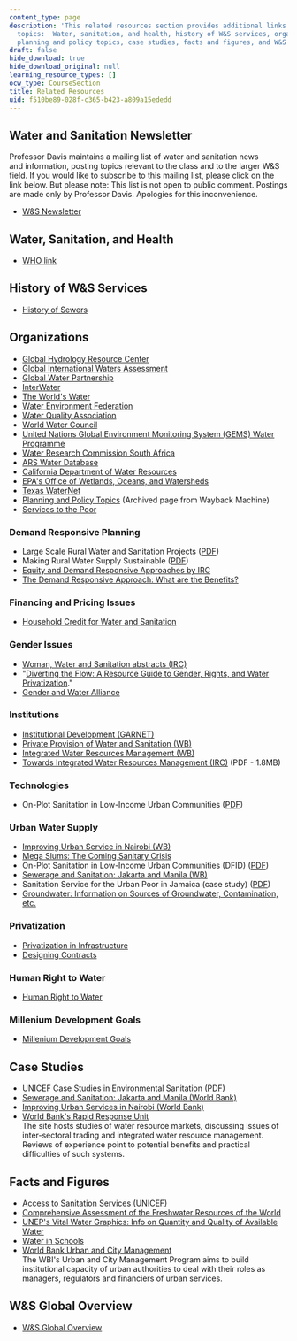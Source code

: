 ```yaml
---
content_type: page
description: 'This related resources section provides additional links on the following
  topics:  Water, sanitation, and health, history of W&S services, organizations,
  planning and policy topics, case studies, facts and figures, and W&S global overview.'
draft: false
hide_download: true
hide_download_original: null
learning_resource_types: []
ocw_type: CourseSection
title: Related Resources
uid: f510be89-028f-c365-b423-a809a15ededd
---
```

## Water and Sanitation Newsletter

Professor Davis maintains a mailing list of water and sanitation news and information, posting topics relevant to the class and to the larger W&S field. If you would like to subscribe to this mailing list, please click on the link below. But please note: This list is not open to public comment. Postings are made only by Professor Davis. Apologies for this inconvenience.

- [W&S Newsletter](http://mailman.mit.edu/mailman/listinfo/wsnewsocw)

## Water, Sanitation, and Health

- [WHO link](http://www.who.int/en/)

## History of W&S Services

- [History of Sewers](http://www.sewerhistory.org/)

## Organizations

- [Global Hydrology Resource Center](https://ghrc.nsstc.nasa.gov/home/)
- [Global International Waters Assessment](http://yabaha.net/dahl/earthw/Pdepgiwa.htm)
- [Global Water Partnership](http://www.gwpforum.org/servlet/PSP)
- [InterWater](https://interwater-eg.com/) 
- [The World's Water](http://www.worldwater.org/)
- [Water Environment Federation](http://www.wef.org/)
- [Water Quality Association](http://www.wqa.org/)
- [World Water Council](http://www.worldwatercouncil.org/)
- [United Nations Global Environment Monitoring System (GEMS) Water Programme](https://communities.unep.org/display/gemswater)
- [Water Research Commission South Africa](http://www.fwr.org/sawrcomm.htm)
- [ARS Water Database](https://agdatacommons.nal.usda.gov/articles/dataset/ARS_Water_Database/24660771)
- [California Department of Water Resources](http://www.water.ca.gov/)
- [EPA's Office of Wetlands, Oceans, and Watersheds](http://www.epa.gov/owow/)
- [Texas WaterNet](http://twri.tamu.edu/)
- [Planning and Policy Topics](https://web.archive.org/web/20070125002820/http://www.hydroconsult.se/indexen.html) (Archived page from Wayback Machine)
- [Services to the Poor](https://web.archive.org/web/20180929203901/https://vscwest.org/about-us/core-values/service-to-the-poor/)

### Demand Responsive Planning

- Large Scale Rural Water and Sanitation Projects ([PDF](https://www.wsp.org/sites/wsp/files/publications/global_ruralreport.pdf))
- Making Rural Water Supply Sustainable ([PDF](http://www.wsp.org/UserFiles/file/global_ruralreport.pdf))
- [Equity and Demand Responsive Approaches by IRC](http://www.irc.nl/page/3563) 
- [The Demand Responsive Approach: What are the Benefits?](http://books.google.co.in/books?id=SB4BTItu1IMC&pg=PP17&lpg=PP17&dq=The+Demand+Responsive+Approach:+What+are+the+Benefits%3F&source=bl&ots=35xmT-Bisr&sig=3Wdpd5piEbA3snY3sm032Gaxmh0&hl=en&ei=-Ho8S_SzPM6HkQWk0N3eDw&sa=X&oi=book_result&ct=result&resnum=7&ved=0CB4Q6AEwBg#v=onepage&q=&f=false)

### Financing and Pricing Issues

- [Household Credit for Water and Sanitation](http://www.gdrc.org/icm/environ/usaid.html)

### Gender Issues

- [Woman, Water and Sanitation abstracts (IRC)](https://www.ircwash.org/sites/default/files/202.1-93WO-12256.pdf) 
- "[Diverting the Flow: A Resource Guide to Gender, Rights, and Water Privatization](https://archive.ids.ac.uk/eldis/document/A14717.html)."
- [Gender and Water Alliance](http://www.genderandwater.org/) 

### Institutions

- [Institutional Development (GARNET)](https://www.lboro.ac.uk/garnet/tncist.html)
- [Private Provision of Water and Sanitation (WB)](http://www.worldbank.org/en/country/haiti)
- [Integrated Water Resources Management (WB)](https://www.un.org/waterforlifedecade/iwrm.shtml)
- [Towards Integrated Water Resources Management (IRC)](https://wedocs.unep.org/bitstream/handle/20.500.11822/22452/Sudan_WRM_2014.pdf) (PDF - 1.8MB) 

### Technologies

- On-Plot Sanitation in Low-Income Urban Communities ([PDF](http://www.lboro.ac.uk/orgs/well/resources/technical-briefs/61-on-plot-sanitation-in-urban-areas.pdf))

### Urban Water Supply

- [Improving Urban Service in Nairobi (WB)](https://www.semanticscholar.org/paper/Improving-urban-services-in-Nairobi-Ebrahimi/bf65987ea59eb99a030ca045e0d52c337fbed354)
- [Mega Slums: The Coming Sanitary Crisis](https://www.ircwash.org/resources/mega-slums-coming-sanitary-crisis)
- On-Plot Sanitation in Low-Income Urban Communities (DFID) ([PDF](http://www.lboro.ac.uk/orgs/well/resources/technical-briefs/61-on-plot-sanitation-in-urban-areas.pdf))
- [Sewerage and Sanitation: Jakarta and Manila (WB)](https://documents.worldbank.org/en/publication/documents-reports/documentdetail/880091468095971513/sewerage-and-sanitation-jakarta-and-manila)
- Sanitation Service for the Urban Poor in Jamaica (case study) ([PDF](https://web.archive.org/web/20150924070454/http://www.bvsde.paho.org/bvsacd/ehp/lxviii.pdf))
- [Groundwater: Information on Sources of Groundwater, Contamination, etc.](http://www.tgpc.state.tx.us/groundwater-contamination/)

### Privatization

- [Privatization in Infrastructure](http://www.slideshare.net/WalterReedEdwardsWildman/privatization-of-infrastructure)
- [Designing Contracts](http://aspe.hhs.gov/hsp/privatization-rpt03/privreport.htm#IV)

### Human Right to Water

- [Human Right to Water](http://www.righttowater.org.uk/)

### Millenium Development Goals

- [Millenium Development Goals](http://www.unesco.org/water/wwap/facts_figures/mdgs.shtml)

## Case Studies

- UNICEF Case Studies in Environmental Sanitation ([PDF](http://www.unicef.org/wash/files/com_e.pdf))
- [Sewerage and Sanitation: Jakarta and Manila (World Bank)](https://documents.worldbank.org/en/publication/documents-reports/documentdetail/880091468095971513/sewerage-and-sanitation-jakarta-and-manila)
- [Improving Urban Services in Nairobi (World Bank)](https://documents.worldbank.org/en/publication/documents-reports/documentdetail/733221468758753136/improving-urban-services-in-nairobi)
- [World Bank's Rapid Response Unit](https://www.p3bulletin.com/features/the-world-banks-rapid-response)      
    The site hosts studies of water resource markets, discussing issues of inter-sectoral trading and integrated water resource management. Reviews of experience point to potential benefits and practical difficulties of such systems.

## Facts and Figures

- [Access to Sanitation Services (UNICEF)](http://www.unicef.org/pon97/league1.htm)
- [Comprehensive Assessment of the Freshwater Resources of the World](https://www.ircwash.org/sites/default/files/210-97CO-14037.pdf)
- [UNEP's Vital Water Graphics: Info on Quantity and Quality of Available Water](https://www.unenvironment.org/resources/report/vital-water-graphics-overview-state-worlds-fresh-and-marine-waters)
- [Water in Schools](http://www.waterinschools.org/)
- [World Bank Urban and City Management](http://web.worldbank.org/WBSITE/EXTERNAL/WBI/WBIPROGRAMS/PSGLP/0,,menuPK:461646~pagePK:64156143~piPK:64154155~theSitePK:461606,00.html)      
    The WBI's Urban and City Management Program aims to build institutional capacity of urban authorities to deal with their roles as managers, regulators and financiers of urban services.

## W&S Global Overview

- [W&S Global Overview](http://www.who.int/docstore/water_sanitation_health/Globassessment/GlasspdfTOC.htm)